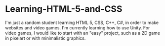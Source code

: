 # Learning-HTML-5-and-CSS
I'm just a random student learning HTML 5, CSS, C++, C#, in order to make websites and video games.
I'm currently learning how to use Unity.
For video games, I would like to start with an "easy" project, such as a 2D game in pixelart or with minimalistic graphics.
